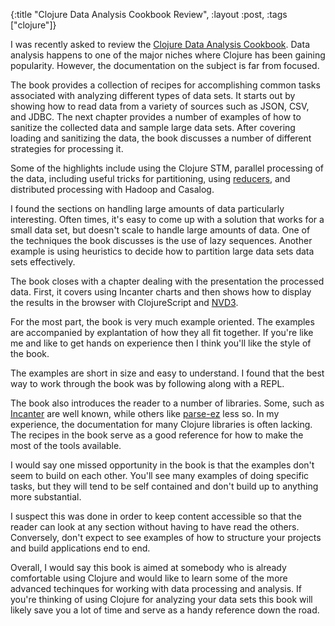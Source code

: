 {:title "Clojure Data Analysis Cookbook Review",
 :layout :post,
 :tags ["clojure"]}

I was recently asked to review the [Clojure Data Analysis Cookbook](http://www.packtpub.com/clojure-data-analysis-cookbook/book). Data analysis happens to one of the major niches where Clojure has been gaining popularity. However, the documentation on the subject is far from focused. 

The book provides a collection of recipes for accomplishing common tasks associated with analyzing different types of data sets. It starts out by showing how to read data from a variety of sources such as JSON, CSV, and JDBC. The next chapter provides a number of examples of how to sanitize the collected data and sample large data sets. After covering loading and sanitizing the data, the book discusses a number of different strategies for processing it.

Some of the highlights include using the Clojure STM, parallel processing of the data, including useful tricks for partitioning, using [reducers](http://clojure.com/blog/2012/05/08/reducers-a-library-and-model-for-collection-processing.html), and distributed processing with Hadoop and Casalog.

I found the sections on handling large amounts of data particularly interesting. Often times, it's easy to come up with a solution that works for a small data set, but doesn't scale to handle large amounts of data. One of the techniques the book discusses is the use of lazy sequences. Another example is using heuristics to decide how to partition large data sets data sets effectively.

The book closes with a chapter dealing with the presentation the processed data. First, it covers using Incanter charts and then shows how to display the results in the browser with ClojureScript and [NVD3](http://nvd3.org/).

For the most part, the book is very much example oriented. The examples are accompanied by explantation of how they all fit together. If you're like me and like to get hands on experience then I think you'll like the style of the book.

The examples are short in size and easy to understand. I found that the best way to work through the book was by following along with a REPL.

The book also introduces the reader to a number of libraries. Some, such as [Incanter](http://incanter.org/) are well known, while others like [parse-ez](https://github.com/protoflex/parse-ez) less so. In my experience, the documentation for many Clojure libraries is often lacking. The recipes in the book serve as a good reference for how to make the most of the tools available.

I would say one missed opportunity in the book is that the examples don't seem to build on each other. You'll see many examples of doing specific tasks, but they will tend to be self contained and don't build up to anything more substantial. 

I suspect this was done in order to keep content accessible so that the reader can look at any section without having to have read the others. Conversely, don't expect to see examples of how to structure your projects and build applications end to end.

Overall, I would say this book is aimed at somebody who is already comfortable using Clojure and would like to learn some of the more advanced techinques for working with data processing and analysis. If you're thinking of using Clojure for analyzing your data sets this book will likely save you a lot of time and serve as a handy reference down the road.
